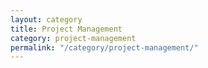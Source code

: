 ```yaml
---
layout: category
title: Project Management
category: project-management
permalink: "/category/project-management/"
---
```

